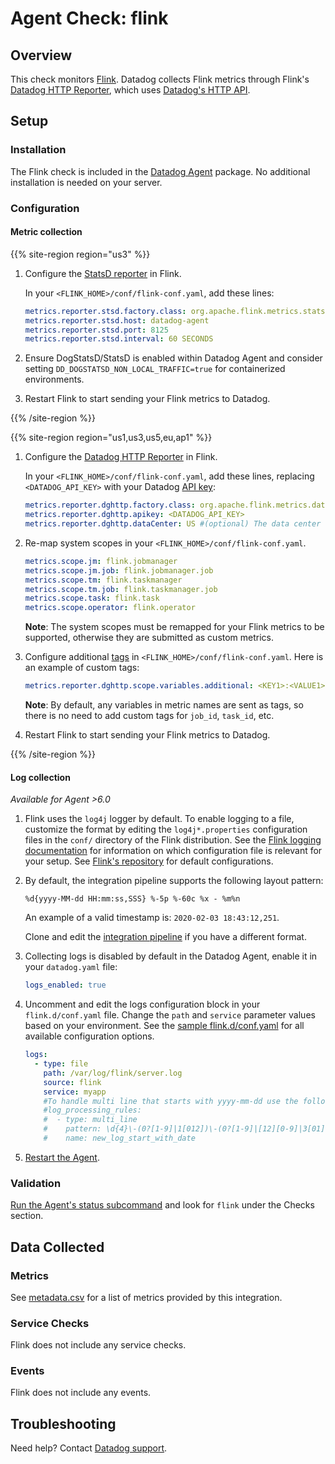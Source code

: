 # Agent Check: flink

## Overview

This check monitors [Flink][1]. Datadog collects Flink metrics through Flink's
[Datadog HTTP Reporter][2], which uses [Datadog's HTTP API][3].

## Setup

### Installation

The Flink check is included in the [Datadog Agent][4] package.
No additional installation is needed on your server.

### Configuration

#### Metric collection

{{% site-region region="us3" %}}

1. Configure the [StatsD reporter][1] in Flink.

   In your `<FLINK_HOME>/conf/flink-conf.yaml`, add these lines:

   ```yaml
   metrics.reporter.stsd.factory.class: org.apache.flink.metrics.statsd.StatsDReporterFactory
   metrics.reporter.stsd.host: datadog-agent
   metrics.reporter.stsd.port: 8125
   metrics.reporter.stsd.interval: 60 SECONDS 
    ```

2. Ensure DogStatsD/StatsD is enabled within Datadog Agent and consider setting `DD_DOGSTATSD_NON_LOCAL_TRAFFIC=true` for containerized environments.

3. Restart Flink to start sending your Flink metrics to Datadog.

[1]: https://nightlies.apache.org/flink/flink-docs-release-1.20/docs/deployment/metric_reporters/#statsd

{{% /site-region %}}

{{% site-region region="us1,us3,us5,eu,ap1" %}}

1. Configure the [Datadog HTTP Reporter][1] in Flink.

     In your `<FLINK_HOME>/conf/flink-conf.yaml`, add these lines, replacing `<DATADOG_API_KEY>` with your Datadog [API key][2]:

    ```yaml
    metrics.reporter.dghttp.factory.class: org.apache.flink.metrics.datadog.DatadogHttpReporterFactory
    metrics.reporter.dghttp.apikey: <DATADOG_API_KEY>
    metrics.reporter.dghttp.dataCenter: US #(optional) The data center (EU/US) to connect to, defaults to US.
    ```

2. Re-map system scopes in your `<FLINK_HOME>/conf/flink-conf.yaml`.

    ```yaml
    metrics.scope.jm: flink.jobmanager
    metrics.scope.jm.job: flink.jobmanager.job
    metrics.scope.tm: flink.taskmanager
    metrics.scope.tm.job: flink.taskmanager.job
    metrics.scope.task: flink.task
    metrics.scope.operator: flink.operator
    ```

     **Note**: The system scopes must be remapped for your Flink metrics to be supported, otherwise they are submitted as custom metrics.

3. Configure additional [tags][2] in `<FLINK_HOME>/conf/flink-conf.yaml`. Here is an example of custom tags:

    ```yaml
    metrics.reporter.dghttp.scope.variables.additional: <KEY1>:<VALUE1>, <KEY1>:<VALUE2>
    ```

     **Note**: By default, any variables in metric names are sent as tags, so there is no need to add custom tags for `job_id`, `task_id`, etc.

4. Restart Flink to start sending your Flink metrics to Datadog.

[1]: https://nightlies.apache.org/flink/flink-docs-release-1.16/docs/deployment/metric_reporters/#datadog
[2]: /organization-settings/api-keys

{{% /site-region %}}

#### Log collection

_Available for Agent >6.0_

1. Flink uses the `log4j` logger by default. To enable logging to a file, customize the format by editing the `log4j*.properties` configuration files in the `conf/` directory of the Flink distribution. See the [Flink logging documentation][12] for information on which configuration file is relevant for your setup. See [Flink's repository][5] for default configurations.

2. By default, the integration pipeline supports the following layout pattern:

    ```text
    %d{yyyy-MM-dd HH:mm:ss,SSS} %-5p %-60c %x - %m%n
    ```

     An example of a valid timestamp is: `2020-02-03 18:43:12,251`.

     Clone and edit the [integration pipeline][6] if you have a different format.

3. Collecting logs is disabled by default in the Datadog Agent, enable it in your `datadog.yaml` file:

   ```yaml
   logs_enabled: true
   ```

4. Uncomment and edit the logs configuration block in your `flink.d/conf.yaml` file. Change the `path` and `service` parameter values based on your environment. See the [sample flink.d/conf.yaml][7] for all available configuration options.

   ```yaml
   logs:
     - type: file
       path: /var/log/flink/server.log
       source: flink
       service: myapp
       #To handle multi line that starts with yyyy-mm-dd use the following pattern
       #log_processing_rules:
       #  - type: multi_line
       #    pattern: \d{4}\-(0?[1-9]|1[012])\-(0?[1-9]|[12][0-9]|3[01])
       #    name: new_log_start_with_date
   ```

5. [Restart the Agent][8].

### Validation

[Run the Agent's status subcommand][9] and look for `flink` under the Checks section.

## Data Collected

### Metrics

See [metadata.csv][10] for a list of metrics provided by this integration.

### Service Checks

Flink does not include any service checks.

### Events

Flink does not include any events.

## Troubleshooting

Need help? Contact [Datadog support][11].


[1]: https://flink.apache.org/
[2]: https://nightlies.apache.org/flink/flink-docs-release-1.16/docs/deployment/metric_reporters/#datadog
[3]: https://docs.datadoghq.com/api/?lang=bash#api-reference
[4]: /account/settings/agent/latest
[5]: https://github.com/apache/flink/tree/release-1.16/flink-dist/src/main/flink-bin/conf
[6]: https://docs.datadoghq.com/logs/processing/#integration-pipelines
[7]: https://github.com/DataDog/integrations-core/blob/master/flink/datadog_checks/flink/data/conf.yaml.example
[8]: https://docs.datadoghq.com/agent/guide/agent-commands/#start-stop-and-restart-the-agent
[9]: https://docs.datadoghq.com/agent/guide/agent-commands/#agent-status-and-information
[10]: https://github.com/DataDog/integrations-core/blob/master/flink/metadata.csv
[11]: https://docs.datadoghq.com/help/
[12]: https://nightlies.apache.org/flink/flink-docs-release-1.16/docs/deployment/advanced/logging/
